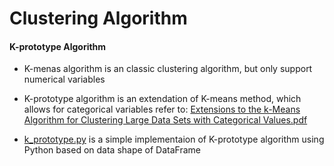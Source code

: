 # Clustering Algorithm

#### K-prototype Algorithm

* K-menas algorithm is an classic clustering algorithm, but only support numerical variables
* K-prototype algorithm is an extendation of K-means method, which allows for categorical variables
  refer to: [Extensions to the k-Means Algorithm for Clustering Large Data Sets with Categorical Values.pdf](https://github.com/AiDatawxy/ClusterAlgorithm/blob/master/Extensions%20to%20the%20k-Means%20Algorithm%20for%20Clustering%20Large%20Data%20Sets%20with%20Categorical%20Values.pdf)
  
* [k_prototype.py](https://github.com/AiDatawxy/ClusterAlgorithm/blob/master/k_prototype.py) is a simple implementaion of K-prototype algorithm using Python based on data shape of DataFrame
